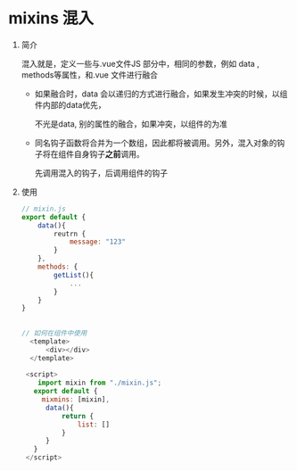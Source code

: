 # mixins 混入

1. 简介

   混入就是，定义一些与.vue文件JS 部分中，相同的参数，例如 data ,  methods等属性，和.vue 文件进行融合

   - 如果融合时，data 会以递归的方式进行融合，如果发生冲突的时候，以组件内部的data优先， 
   
     不光是data, 别的属性的融合，如果冲突，以组件的为准
   
   - 同名钩子函数将合并为一个数组，因此都将被调用。另外，混入对象的钩子将在组件自身钩子**之前**调用。
   
     先调用混入的钩子，后调用组件的钩子
   
2. 使用

   ```javascript
   // mixin.js
   export default {
       data(){
           reutrn {
               message: "123"
           }
       },
       methods: {
           getList(){
               ...
           }
       }
   }
       
       
   // 如何在组件中使用
     <template>
         <div></div>
     </template>
       
    <script>
       import mixin from "./mixin.js";
      export default {
        mixmins: [mixin],
         data(){
             return {
                 list: []
             }
         }
      }   
    </script>
   ```

   

